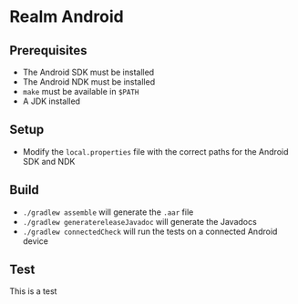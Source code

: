 # Realm Android

## Prerequisites

 * The Android SDK must be installed
 * The Android NDK must be installed
 * `make` must be available in `$PATH`
 * A JDK installed

## Setup

 * Modify the `local.properties` file with the correct paths for the Android SDK and NDK

## Build

 * `./gradlew assemble` will generate the `.aar` file
 * `./gradlew generatereleaseJavadoc` will generate the Javadocs
 * `./gradlew connectedCheck` will run the tests on a connected Android device

## Test

This is a test
